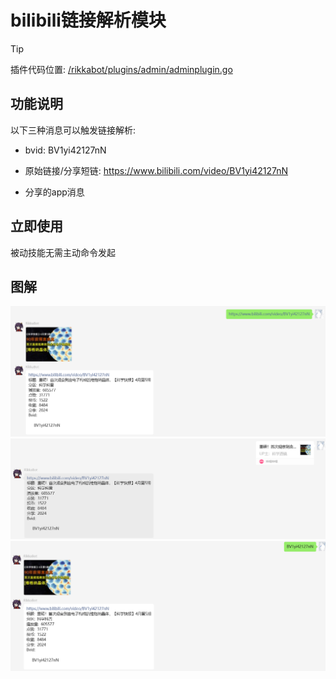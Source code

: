 # bilibili链接解析模块 

> [!TIP]
> 插件代码位置: [/rikkabot/plugins/admin/adminplugin.go](https://github.com/Clov614/rikka-bot-wechat/tree/main/rikkabot/plugins/biliUrlDecode/biliUrlDecode.go)


## 功能说明

以下三种消息可以触发链接解析:

- bvid: BV1yi42127nN

- 原始链接/分享短链: https://www.bilibili.com/video/BV1yi42127nN

- 分享的app消息

## 立即使用

被动技能无需主动命令发起

## 图解

![biliurlparse01.png](../../img/bilibili/biliurlparse01.png)
![biliurlparse02.png](../../img/bilibili/biliurlparse02.png)
![biliurlparse03.png](../../img/bilibili/biliurlparse03.png)

